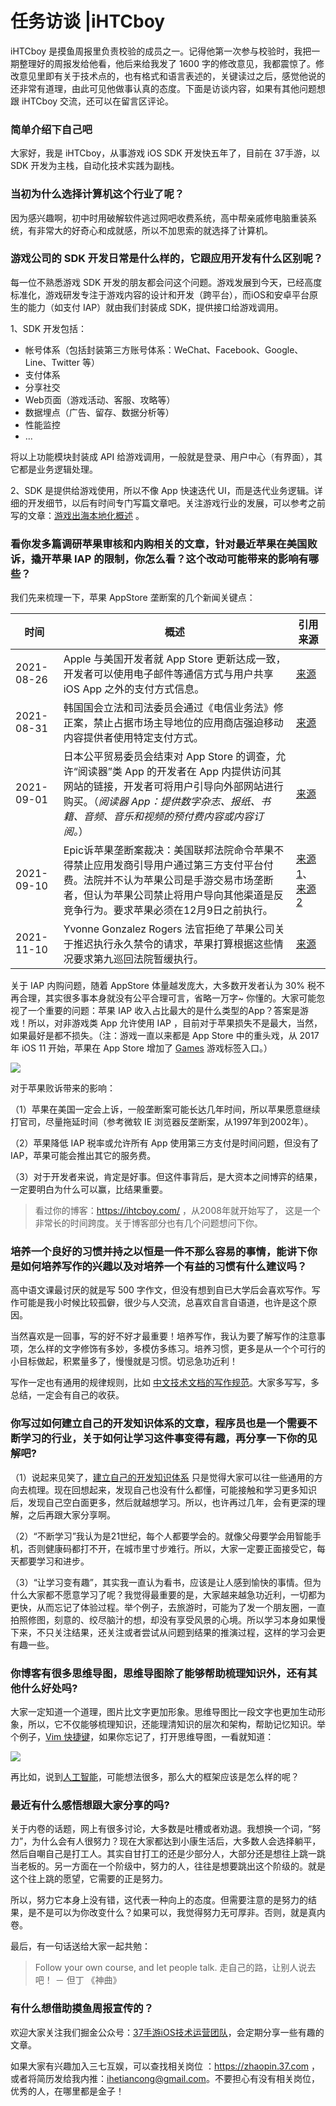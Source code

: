 # 任务访谈 |iHTCboy 

iHTCboy 是摸鱼周报里负责校验的成员之一。记得他第一次参与校验时，我把一期整理好的周报发给他看，他后来给我发了 1600 字的修改意见，我都震惊了。修改意见里即有关于技术点的，也有格式和语言表述的，关键读过之后，感觉他说的还非常有道理，由此可见他做事认真的态度。下面是访谈内容，如果有其他问题想跟 iHTCboy 交流，还可以在留言区评论。

### 简单介绍下自己吧

大家好，我是 iHTCboy，从事游戏 iOS SDK 开发快五年了，目前在 37手游，以 SDK 开发为主栈，自动化技术实践为副栈。

### 当初为什么选择计算机这个行业了呢？

因为感兴趣啊，初中时用破解软件逃过网吧收费系统，高中帮亲戚修电脑重装系统，有非常大的好奇心和成就感，所以不加思索的就选择了计算机。

### 游戏公司的 SDK 开发日常是什么样的，它跟应用开发有什么区别呢？

每一位不熟悉游戏 SDK 开发的朋友都会问这个问题。游戏发展到今天，已经高度标准化，游戏研发专注于游戏内容的设计和开发（跨平台），而iOS和安卓平台原生的能力（如支付 IAP）就由我们封装成 SDK，提供接口给游戏调用。

1、SDK 开发包括：
* 帐号体系（包括封装第三方账号体系：WeChat、Facebook、Google、Line、Twitter 等）
* 支付体系
* 分享社交
* Web页面（游戏活动、客服、攻略等）
* 数据埋点（广告、留存、数据分析等）
* 性能监控
* ...

将以上功能模块封装成 API 给游戏调用，一般就是登录、用户中心（有界面），其它都是业务逻辑处理。

2、SDK 是提供给游戏使用，所以不像 App 快速迭代 UI，而是迭代业务逻辑。详细的开发细节，以后有时间专门写篇文章吧。关注游戏行业的发展，可以参考之前写的文章：[游戏出海本地化概述](https://blog.csdn.net/iOSTeam37/article/details/120294727 "游戏出海本地化概述") 。

### 看你发多篇调研苹果审核和内购相关的文章，针对最近苹果在美国败诉，撬开苹果 IAP 的限制，你怎么看？这个改动可能带来的影响有哪些？

我们先来梳理一下，苹果 AppStore 垄断案的几个新闻关键点：

| 时间 | 概述 | 引用来源 |
|---|---|---|
| 2021-08-26 | Apple 与美国开发者就 App Store 更新达成一致，开发者可以使用电子邮件等通信方式与用户共享 iOS App 之外的支付方式信息。 | [来源](https://www.apple.com.cn/newsroom/2021/08/apple-us-developers-agree-to-app-store-updates/ "apple-us-developers-agree-to-app-store-updates/") |
| 2021-08-31 | 韩国国会立法和司法委员会通过《电信业务法》修正案，禁止占据市场主导地位的应用商店强迫移动内容提供者使用特定支付方式。 | [来源](https://opinion.lawmaking.go.kr/gcom/nsmLmSts/out/2112203/detailRP "detailRP") |
| 2021-09-01 | 日本公平贸易委员会结束对 App Store 的调查，允许“阅读器”类 App 的开发者在 App 内提供访问其网站的链接，开发者可将用户引导向外部网站进行购买。（*阅读器 App：提供数字杂志、报纸、书籍、音频、音乐和视频的预付费内容或内容订阅。*） | [来源](https://www.apple.com.cn/newsroom/2021/09/japan-fair-trade-commission-closes-app-store-investigation/ "japan-fair-trade-commission-closes-app-store-investigation/") |
| 2021-09-10 | Epic诉苹果垄断案裁决：美国联邦法院命令苹果不得禁止应用发商引导用户通过第三方支付平台付费。法院并不认为苹果公司是手游交易市场垄断者，但认为苹果公司禁止将用户导向其他渠道是反竞争行为。要求苹果必须在12月9日之前执行。 | [来源1](https://www.documentcloud.org/documents/21060631-apple-epic-judgement "21060631-apple-epic-judgement")、[来源2](https://www.documentcloud.org/documents/21060697-apple-epic-judgment "21060697-apple-epic-judgment") |
| 2021-11-10 | Yvonne Gonzalez Rogers 法官拒绝了苹果公司关于推迟执行永久禁令的请求，苹果打算根据这些情况要求第九巡回法院暂缓执行。 | [来源](https://www.ithome.com/0/585/768.htm "https://www.ithome.com/0/585/768.htm") |

关于 IAP 内购问题，随着 AppStore 体量越发庞大，大多数开发者认为 30% 税不再合理，其实很多事本身就没有公平合理可言，省略一万字~ 你懂的。大家可能忽视了一个重要的问题：苹果 IAP 收入占比最大的是什么类型的App？答案是游戏！所以，对非游戏类 App 允许使用 IAP ，目前对于苹果损失不是最大，当然，如果最好是都不损失。（注：游戏一直以来都是 App Store 中的重头戏，从 2017 年 iOS 11 开始，苹果在 App Store 增加了 [Games](https://developer.apple.com/videos/play/wwdc2017/301/ "Introducing the New App Store - WWDC17") 游戏标签入口。）

![](https://gitee.com/zhangferry/Images/raw/master/iOSWeeklyLearning/AppStore入口更新.jpg)


对于苹果败诉带来的影响：

（1）苹果在美国一定会上诉，一般垄断案可能长达几年时间，所以苹果愿意继续打官司，尽量拖延时间（参考微软 IE 浏览器反垄断案，从1997年到2002年）。

（2）苹果降低 IAP 税率或允许所有 App 使用第三方支付是时间问题，但没有了 IAP，苹果可能会推出其它的服务费。

（3）对于开发者来说，肯定是好事。但这件事背后，是大资本之间博弈的结果，一定要明白为什么可以赢，比结果重要。

> 看过你的博客：https://ihtcboy.com/ ，从2008年就开始写了， 这是一个非常长的时间跨度。关于博客部分也有几个问题想问下你。

### 培养一个良好的习惯并持之以恒是一件不那么容易的事情，能讲下你是如何培养写作的兴趣以及对培养一个有益的习惯有什么建议吗？

高中语文课最讨厌的就是写 500 字作文，但没有想到自已大学后会喜欢写作。写作可能是我小时候比较孤僻，很少与人交流，总喜欢自言自语道，也许是这个原因。

当然喜欢是一回事，写的好不好才最重要！培养写作，我认为要了解写作的注意事项，怎么样的文字修饰有多妙，多模仿多练习。培养习惯，更多是从一个个可行的小目标做起，积累量多了，慢慢就是习惯。切忌急功近利！

写作一定也有通用的规律规则，比如 [中文技术文档的写作规范](https://github.com/ruanyf/document-style-guide "中文技术文档的写作规范")。大家多写写，多总结，一定会有自己的收获。

### 你写过如何建立自己的开发知识体系的文章，程序员也是一个需要不断学习的行业，关于如何让学习这件事变得有趣，再分享一下你的见解吧?

（1）说起来见笑了，[建立自己的开发知识体系](https://ihtcboy.com/2020/02/02/2020-02-02_%E5%BB%BA%E7%AB%8B%E4%BD%A0%E8%87%AA%E5%B7%B1%E7%9A%84%E5%BC%80%E5%8F%91%E7%9F%A5%E8%AF%86%E4%BD%93%E7%B3%BB/ "建立自己的开发知识体系") 只是觉得大家可以往一些通用的方向去梳理。现在回想起来，发现自己也没有什么都懂，可能接触和学习更多知识后，发现自己空白面更多，然后就越想学习。所以，也许再过几年，会有更深的理解，之后再跟大家分享啊。

（2）“不断学习”我认为是21世纪，每个人都要学会的。就像父母要学会用智能手机，否则健康码都打不开，在城市里寸步难行。所以，大家一定要正面接受它，每天都要学习和进步。

（3）“让学习变有趣”，其实我一直认为看书，应该是让人感到愉快的事情。但为什么大家都不愿意学习了呢？我觉得最重要的是，大家越来越急功近利，一切都为更快，从而忘记了体验过程。举个例子，去旅游时，可能为了发一个朋友圈，一直拍照修图，刻意的、绞尽脑汁的想，却没有享受风景的心境。所以学习本身如果慢下来，不只关注结果，还关注或者尝试从问题到结果的推演过程，这样的学习会更有趣一些。

### 你博客有很多思维导图，思维导图除了能够帮助梳理知识外，还有其他什么好处吗?

大家一定知道一个道理，图片比文字更加形象。思维导图比一段文字也更加生动形象，所以，它不仅能够梳理知识，还能理清知识的层次和架构，帮助记忆知识。举个例子，[Vim 快捷键](https://mp.weixin.qq.com/s/iFJ-EcJPCSbzpQp4nyBzZQ)，如果你忘记了，打开思维导图，一看就知道：

![](https://gitee.com/zhangferry/Images/raw/master/iOSWeeklyLearning/20211120140108.png)

再比如，说到[人工智能](https://mp.weixin.qq.com/s/mT76LA7AVGZhnQj89sRnSw)，可能想法很多，那么大的框架应该是怎么样的呢？

### 最近有什么感悟想跟大家分享的吗?

关于内卷的话题，网上有很多讨论，大多数是吐槽或者劝退。我想换一个词，“努力”，为什么会有人很努力？现在大家都达到小康生活后，大多数人会选择躺平，然后自嘲自己是打工人。其实自甘打工的还是少部分人，大部分还是想往上跳一跳当老板的。另一方面在一个阶级中，努力的人，往往是想要跳出这个阶级的。就是这个往上跳的愿望，它需要的正是努力。

所以，努力它本身上没有错，这代表一种向上的态度。但需要注意的是努力的结果，是不是可以为你改变什么？如果可以，我觉得努力无可厚非。否则，就是真内卷。

最后，有一句话送给大家一起共勉：

> Follow your own course, and let people talk.
> 走自己的路，让别人说去吧！
> － 但丁 《神曲》

### 有什么想借助摸鱼周报宣传的？

欢迎大家关注我们掘金公众号：[37手游iOS技术运营团队](https://juejin.cn/user/1002387318511214 "37手游iOS技术运营团队")，会定期分享一些有趣的文章。

如果大家有兴趣加入三七互娱，可以查找相关岗位 ：https://zhaopin.37.com ，或者将简历发给我内推：ihetiancong@gmail.com。不要担心有没有相关岗位，优秀的人，在哪里都是金子！
